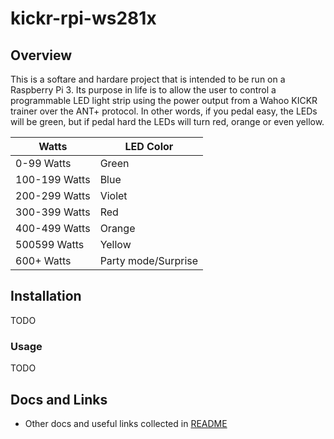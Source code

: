 # kickr-rpi-ws281x

## Overview

This is a softare and hardare project that is intended to be run on a Raspberry Pi 3.  Its purpose in life is to allow the user to control a programmable LED light strip using the power output from a Wahoo KICKR trainer over the ANT+ protocol.  In other words, if you pedal easy, the LEDs will be green, but if pedal hard the LEDs will turn red, orange or even yellow.

| Watts | LED Color |
| --- | ----------- |
| 0-99 Watts | Green |
| 100-199 Watts | Blue |
| 200-299 Watts | Violet |
| 300-399 Watts | Red |
| 400-499 Watts | Orange |
| 500599 Watts | Yellow |
| 600+ Watts | Party mode/Surprise |

## Installation

TODO

### Usage

TODO

## Docs and Links

- Other docs and useful links collected in [README](docs/README.md)
